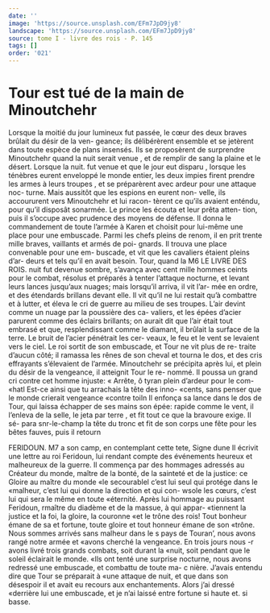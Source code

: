 ```yaml
---
date: ''
image: 'https://source.unsplash.com/EFm7JpD9jy8'
landscape: 'https://source.unsplash.com/EFm7JpD9jy8'
source: tome I - livre des rois - P. 145
tags: []
order: '021'
---
```


# Tour est tué de la main de Minoutchehr

Lorsque la moitié du jour lumineux fut passée, le cœur des deux braves brûlait du désir de la ven- geance; ils délibérèrent ensemble et se jetèrent dans
toute espèce de plans insensés. Ils se proposèrent de surprendre Minoutchehr quand la nuit serait venue , et de remplir de sang la plaine et le désert. Lorsque
la nuit. fut venue et que le jour eut disparu , lorsque les ténèbres eurent enveloppé le monde entier, les
deux impies firent prendre les armes à leurs troupes , et se préparèrent avec ardeur pour une attaque noc- turne. Mais aussitôt que les espions en eurent non- velle, ils accoururent vers Minoutchehr et lui racon- tèrent ce qu’ils avaient enténdu, pour qu’il disposât
sonarmée. Le prince les écouta et leur prêta atten-
tion, puis il s’occupe avec prudence des moyens de défense. Il donna le commandement de toute l’armée à
Karen et choisit pour lui-même une place pour une embuscade. Parmi les chefs pleins de renom, il en prit trente mille braves, vaillants et armés de poi- gnards. Il trouva une place convenable pour une em- buscade, et vit que les cavaliers étaient pleins d’ar-
deurs et tels qu’il en avait besoin. Tour, quand la
M6 LE LIVRE DES ROIS.
nuit fut devenue sombre, s’avança avec cent mille hommes ceints pour le combat, résolus et préparés
à tenter l’attaque nocturne, et levant leurs lances
jusqu’aux nuages; mais lorsqu’il arriva, il vit l’ar-
mée en ordre, et des étendards brillans devant elle.
Il vit qu’il ne lui restait qu’à combattre et à lutter,
et éleva le cri de guerre au milieu de ses troupes. L’air devint comme un nuage par la poussière des ca- valiers, et les épées d’acier parurent comme des éclairs
brillants; on aurait dit que l’air était tout embrasé et
que, resplendissant comme le diamant, il brûlait la surface de la terre. Le bruit de l’acier pénétrait les cer-
veaux, le feu et le vent se levaient vers le ciel. Le roi
sortit de son embuscade, et Tour ne vit plus de re- traite d’aucun côté; il ramassa les rênes de son cheval
et tourna le dos, et des cris effrayants s’élevaient de l’armée. Minoutchehr se précipita après lui, et plein
du désir de la vengeance, il atteignit Tour le re- nommé. Il poussa un grand cri contre cet homme injuste: « Arrête, ô tyran plein d’ardeur pour le com-
«hatl Est-ce ainsi que tu arrachais la tête des inno- «cents, sans penser que le monde crierait vengeance «contre toiln Il enfonça sa lance dans le dos de Tour, qui laissa échapper de ses mains son épée: rapide comme le vent, il l’enleva de la selle, le jeta par terre , et fit tout ce que la bravoure exige. Il sé-
para snr-le-champ la tête du tronc et fit de son corps une fête pour les bêtes fauves, puis il retourn

FERIDOUN. M7 a son camp, en contemplant cette tete, Signe dune
Il écrivit une lettre au roi Feridoun, lui rendant compte des événements heureux et malheureux de
la guerre. Il commença par des hommages adressés au Créateur du monde, maître de la bonté, de la sainteté et de la justice: ce Gloire au maître du monde «le secourablel c’est lui seul qui protége dans le «malheur, c’est lui qui donne la direction et qui con- wsole les cœurs, c’est lui qui sera le même en toute «éternité. Après lui hommage au puissant Feridoun, rmaître du diadème et de la massue, à qui appar- «tiennent la justice et la foi, la gloire, la couronne «et le trône des rois! Tout bonheur émane de sa
et fortune, toute gloire et tout honneur émane de son «trône. Nous sommes arrivés sans malheur dans le
s pays de Touran’, nous avons rangé notre armée et «avons cherché la vengeance. En trois jours nous
-r avons livré trois grands combats, soit durant la «nuit, soit pendant que le soleil éclairait le monde. «Ils ont tenté une surprise nocturne, nous avons redressé une embuscade, et combattu de toute ma- c nière. J’avais entendu dire que Tour se préparait à
«une attaque de nuit, et que dans son désespoir il
et avait eu recours aux enchantements. Alors j’ai dressé «derrière lui une embuscade, et je n’ai laissé entre
fortune si haute et. si basse.
